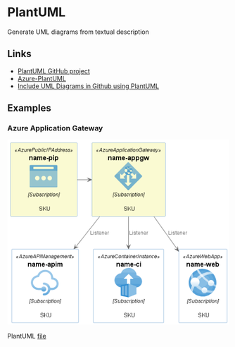 # PlantUML

Generate UML diagrams from textual description

## Links

- [PlantUML GitHub project](https://github.com/plantuml/plantuml)
- [Azure-PlantUML](https://github.com/plantuml-stdlib/Azure-PlantUML)
- [Include UML Diagrams in Github using PlantUML](https://gist.github.com/emaldonadot/ff6c422f7963fb3a2144328400bb67ff)

## Examples

### Azure Application Gateway

![Azure Application Gatway Demo](azure-demo.png)

PlantUML [file](azure-demo.puml)
